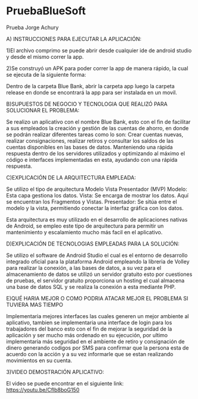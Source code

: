 # PruebaBlueSoft
Prueba Jorge Achury

A) INSTRUCCIONES PARA EJECUTAR LA APLICACIÓN:

1)El archivo comprimo se puede abrir desde cualquier ide de android studio y desde el mismo correr la app.

2)Se construyó un APK para poder correr la app de manera rápido, la cual se ejecuta de la siguiente forma:

Dentro de la carpeta Blue Bank, abrir la carpeta app luego la carpeta release en donde se encontrará la app para ser instalada en un movil.

B)SUPUESTOS DE NEGOCIO Y TECNOLOGIA QUE REALIZÓ PARA SOLUCIONAR EL PROBLEMA:

Se realizo un aplicativo con el nombre Blue Bank, esto con el fin de facilitar a sus empleados la creación y gestión de las cuentas de ahorro, en donde se podrán realizar diferentes tareas como lo son: 
Crear cuentas nuevas, realizar consignaciones, realizar retiros y consultar los saldos de las cuentas disponibles en las bases de datos. 
Manteniendo una rápida respuesta dentro de los servidores utilizados y optimizando al máximo el código e interfaces implementadas en esta, ayudando con una rápida respuesta.

C)EXPLICACIÓN DE LA ARQUITECTURA EMPLEADA:

Se utilizo el tipo de arquitectura Modelo Vista Presentador (MVP)
Modelo: Esta capa gestiona los datos.
Vista:  Se encarga de mostrar los datos. Aquí se encuentran los Fragmentos y Vistas.
Presentador: Se sitúa entre el modelo y la vista, permitiendo conectar la interfaz gráfica con los datos.

Esta arquitectura es muy utilizado en el desarrollo de aplicaciones nativas de Android, se empleo este tipo de arquitectura para permitir un mantenimiento y escalamiento mucho más facil en el aplicativo.

D)EXPLICACIÓN DE TECNOLOGIAS EMPLEADAS PARA LA SOLUCIÓN:

Se utilizo el software de Android Studio el cual es el entorno de desarrollo integrado oficial para la plataforma Android empleando la libreria de 
Volley para realizar la conexión, a las bases de datos, a su vez para el almacenamiento de datos se utilizó un servidor gratuito esto por cuestiones de pruebas, el servidor 
gratuito proporciona un hosting el cual almacena una base de datos SQL y se realiza la conexión a esta mediante PHP.

E)QUÉ HARIA MEJOR O COMO PODRIA ATACAR MEJOR EL PROBLEMA SI TUVIERA MAS TIEMPO

Implementaria mejores interfaces las cuales generen un mejor ambiente al aplicativo, tambien se implementaria una interface de login para los trabajadores del banco esto con el
fin de mejorar la seguridad de la aplicación y ser mucho más ordenado en su ejecución, por ultimo implementaria más seguridad en el ambiente de retiro y consignación de dinero
generando codigos por SMS para confirmar que la persona esta de acuerdo con la acción y a su vez informarle que se estan realizando movimientos en su cuenta.

3)VIDEO DEMOSTRACIÓN APLICATIVO:

El video se puede encontrar en el siguiente link: https://youtu.be/Cflb8boG150
